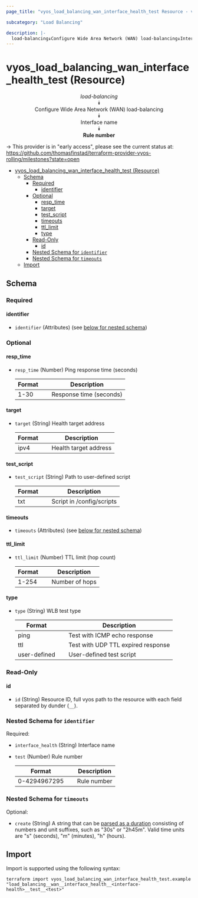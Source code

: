 ```yaml
---
page_title: "vyos_load_balancing_wan_interface_health_test Resource - vyos"

subcategory: "Load Balancing"

description: |-
  load-balancing⯯Configure Wide Area Network (WAN) load-balancing⯯Interface name⯯Rule number
---
```


# vyos_load_balancing_wan_interface_health_test (Resource)
<center>

*load-balancing*  
⯯  
Configure Wide Area Network (WAN) load-balancing  
⯯  
Interface name  
⯯  
**Rule number**


</center>

-> This provider is in "early access", please see the current status at: https://github.com/thomasfinstad/terraform-provider-vyos-rolling/milestones?state=open

<!--TOC-->

- [vyos_load_balancing_wan_interface_health_test (Resource)](#vyos_load_balancing_wan_interface_health_test-resource)
  - [Schema](#schema)
    - [Required](#required)
      - [identifier](#identifier)
    - [Optional](#optional)
      - [resp_time](#resp_time)
      - [target](#target)
      - [test_script](#test_script)
      - [timeouts](#timeouts)
      - [ttl_limit](#ttl_limit)
      - [type](#type)
    - [Read-Only](#read-only)
      - [id](#id)
    - [Nested Schema for `identifier`](#nested-schema-for-identifier)
    - [Nested Schema for `timeouts`](#nested-schema-for-timeouts)
  - [Import](#import)

<!--TOC-->

<!-- schema generated by tfplugindocs -->
## Schema

### Required

#### identifier
- `identifier` (Attributes) (see [below for nested schema](#nestedatt--identifier))

### Optional

#### resp_time
- `resp_time` (Number) Ping response time (seconds)

    |  Format  &emsp;|  Description              |
    |----------|---------------------------|
    |  1-30    &emsp;|  Response time (seconds)  |
#### target
- `target` (String) Health target address

    |  Format  &emsp;|  Description            |
    |----------|-------------------------|
    |  ipv4    &emsp;|  Health target address  |
#### test_script
- `test_script` (String) Path to user-defined script

    |  Format  &emsp;|  Description                |
    |----------|-----------------------------|
    |  txt     &emsp;|  Script in /config/scripts  |
#### timeouts
- `timeouts` (Attributes) (see [below for nested schema](#nestedatt--timeouts))
#### ttl_limit
- `ttl_limit` (Number) TTL limit (hop count)

    |  Format  &emsp;|  Description     |
    |----------|------------------|
    |  1-254   &emsp;|  Number of hops  |
#### type
- `type` (String) WLB test type

    |  Format        &emsp;|  Description                         |
    |----------------|--------------------------------------|
    |  ping          &emsp;|  Test with ICMP echo response        |
    |  ttl           &emsp;|  Test with UDP TTL expired response  |
    |  user-defined  &emsp;|  User-defined test script            |

### Read-Only

#### id
- `id` (String) Resource ID, full vyos path to the resource with each field separated by dunder (`__`).

<a id="nestedatt--identifier"></a>
### Nested Schema for `identifier`

Required:

- `interface_health` (String) Interface name
- `test` (Number) Rule number

    |  Format        &emsp;|  Description  |
    |----------------|---------------|
    |  0-4294967295  &emsp;|  Rule number  |


<a id="nestedatt--timeouts"></a>
### Nested Schema for `timeouts`

Optional:

- `create` (String) A string that can be [parsed as a duration](https://pkg.go.dev/time#ParseDuration) consisting of numbers and unit suffixes, such as &#34;30s&#34; or &#34;2h45m&#34;. Valid time units are &#34;s&#34; (seconds), &#34;m&#34; (minutes), &#34;h&#34; (hours).

## Import

Import is supported using the following syntax:

```shell
terraform import vyos_load_balancing_wan_interface_health_test.example "load_balancing__wan__interface_health__<interface-health>__test__<test>"
```
